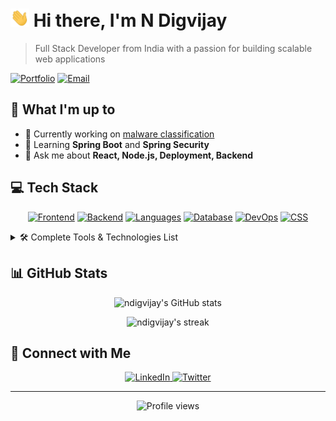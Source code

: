 # <img src="https://raw.githubusercontent.com/ABSphreak/ABSphreak/master/gifs/Hi.gif" width="30px"> Hi there, I'm N Digvijay

> Full Stack Developer from India with a passion for building scalable web applications

[![Portfolio](https://img.shields.io/badge/Portfolio-ndv--portfolio-blue?style=for-the-badge&logo=vercel)](https://ndv-portfolio.vercel.app/)
[![Email](https://img.shields.io/badge/Email-digvijayn1993%40gmail.com-red?style=for-the-badge&logo=gmail)](mailto:digvijayn1993@gmail.com)

## 🚀 What I'm up to

- 🔭 Currently working on [malware classification](https://github.com/ndigvijay/Capstone_98_2025)
- 🌱 Learning **Spring Boot** and **Spring Security**
- 💬 Ask me about **React, Node.js, Deployment, Backend**

## 💻 Tech Stack

<p align="center">
  <a href="#"><img src="https://img.shields.io/badge/Frontend-React%20|%20Next.js-61DAFB?style=flat-square&logo=react" alt="Frontend" /></a>
  <a href="#"><img src="https://img.shields.io/badge/Backend-Node.js%20|%20Express%20|%20Spring-339933?style=flat-square&logo=node.js" alt="Backend" /></a>
  <a href="#"><img src="https://img.shields.io/badge/Languages-JavaScript%20|%20Java%20|%20Python%20|%20Go-F7DF1E?style=flat-square&logo=javascript" alt="Languages" /></a>
  <a href="#"><img src="https://img.shields.io/badge/Database-MySQL%20|%20PostgreSQL-4479A1?style=flat-square&logo=mysql" alt="Database" /></a>
  <a href="#"><img src="https://img.shields.io/badge/DevOps-Docker%20|%20AWS%20|%20Jenkins-2496ED?style=flat-square&logo=docker" alt="DevOps" /></a>
  <a href="#"><img src="https://img.shields.io/badge/CSS-Tailwind%20|%20Bootstrap-38B2AC?style=flat-square&logo=tailwind-css" alt="CSS" /></a>
</p>

<details>
  <summary>🛠️ Complete Tools & Technologies List</summary>
  
  ![AWS](https://img.shields.io/badge/-AWS-232F3E?style=flat-square&logo=amazon-aws&logoColor=white)
  ![Bash](https://img.shields.io/badge/-Bash-4EAA25?style=flat-square&logo=gnu-bash&logoColor=white)
  ![Bootstrap](https://img.shields.io/badge/-Bootstrap-7952B3?style=flat-square&logo=bootstrap&logoColor=white)
  ![C](https://img.shields.io/badge/-C-A8B9CC?style=flat-square&logo=c&logoColor=white)
  ![CSS3](https://img.shields.io/badge/-CSS3-1572B6?style=flat-square&logo=css3&logoColor=white)
  ![Docker](https://img.shields.io/badge/-Docker-2496ED?style=flat-square&logo=docker&logoColor=white)
  ![Express](https://img.shields.io/badge/-Express-000000?style=flat-square&logo=express&logoColor=white)
  ![Flask](https://img.shields.io/badge/-Flask-000000?style=flat-square&logo=flask&logoColor=white)
  ![Git](https://img.shields.io/badge/-Git-F05032?style=flat-square&logo=git&logoColor=white)
  ![Go](https://img.shields.io/badge/-Go-00ADD8?style=flat-square&logo=go&logoColor=white)
  ![HTML5](https://img.shields.io/badge/-HTML5-E34F26?style=flat-square&logo=html5&logoColor=white)
  ![Java](https://img.shields.io/badge/-Java-007396?style=flat-square&logo=java&logoColor=white)
  ![JavaScript](https://img.shields.io/badge/-JavaScript-F7DF1E?style=flat-square&logo=javascript&logoColor=black)
  ![Jenkins](https://img.shields.io/badge/-Jenkins-D24939?style=flat-square&logo=jenkins&logoColor=white)
  ![Linux](https://img.shields.io/badge/-Linux-FCC624?style=flat-square&logo=linux&logoColor=black)
  ![MySQL](https://img.shields.io/badge/-MySQL-4479A1?style=flat-square&logo=mysql&logoColor=white)
  ![Next.js](https://img.shields.io/badge/-Next.js-000000?style=flat-square&logo=next.js&logoColor=white)
  ![Nginx](https://img.shields.io/badge/-Nginx-009639?style=flat-square&logo=nginx&logoColor=white)
  ![Node.js](https://img.shields.io/badge/-Node.js-339933?style=flat-square&logo=node.js&logoColor=white)
  ![Pandas](https://img.shields.io/badge/-Pandas-150458?style=flat-square&logo=pandas&logoColor=white)
  ![PostgreSQL](https://img.shields.io/badge/-PostgreSQL-336791?style=flat-square&logo=postgresql&logoColor=white)
  ![Postman](https://img.shields.io/badge/-Postman-FF6C37?style=flat-square&logo=postman&logoColor=white)
  ![Python](https://img.shields.io/badge/-Python-3776AB?style=flat-square&logo=python&logoColor=white)
  ![React](https://img.shields.io/badge/-React-61DAFB?style=flat-square&logo=react&logoColor=black)
  ![Redux](https://img.shields.io/badge/-Redux-764ABC?style=flat-square&logo=redux&logoColor=white)
  ![scikit-learn](https://img.shields.io/badge/-scikit_learn-F7931E?style=flat-square&logo=scikit-learn&logoColor=white)
  ![Spring](https://img.shields.io/badge/-Spring-6DB33F?style=flat-square&logo=spring&logoColor=white)
  ![Tailwind CSS](https://img.shields.io/badge/-Tailwind_CSS-38B2AC?style=flat-square&logo=tailwind-css&logoColor=white)
  ![Webpack](https://img.shields.io/badge/-Webpack-8DD6F9?style=flat-square&logo=webpack&logoColor=black)
</details>

## 📊 GitHub Stats

<p align="center">
  <img src="https://github-readme-stats.vercel.app/api?username=ndigvijay&show_icons=true&theme=tokyonight" alt="ndigvijay's GitHub stats" />
</p>

<p align="center">
  <img src="https://github-readme-streak-stats.herokuapp.com/?user=ndigvijay&theme=tokyonight" alt="ndigvijay's streak" />
</p>

## 🤝 Connect with Me

<p align="center">
  <a href="https://linkedin.com/in/your-linkedin" target="_blank">
    <img src="https://img.shields.io/badge/LinkedIn-0077B5?style=for-the-badge&logo=linkedin&logoColor=white" alt="LinkedIn"/>
  </a>
  <a href="https://twitter.com/your-twitter" target="_blank">
    <img src="https://img.shields.io/badge/Twitter-1DA1F2?style=for-the-badge&logo=twitter&logoColor=white" alt="Twitter"/>
  </a>
</p>

---

<p align="center">
  <img src="https://komarev.com/ghpvc/?username=ndigvijay&style=flat-square&color=blue" alt="Profile views" />
</p>

